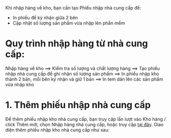 Khi nhập hàng về kho, bạn cần tạo Phiếu nhập nhà cung cấp để:

- In phiếu để ký nhận giữa 2 bên
- Cập nhật số lượng sản phẩm vừa nhập lên phần mềm

# Quy trình nhập hàng từ nhà cung cấp:

Nhập hàng về kho ==> Kiểm tra số lượng và chất lượng hàng ==> Tạo phiếu nhập nhà cung cấp để ghi nhận số lượng sản phẩm ==>  In phiếu nhập kho thành 2 bản, mỗi bên ký nhận và giữ 1 bản ==> In tem dán lên các sản phẩm vừa nhập kho
# 1. Thêm phiếu nhập nhà cung cấp
Để thêm phiếu nhập kho nhà cung cấp, bạn truy cập lần lượt vào Kho hàng / click Thêm mới, chọn Nhập hàng nhà cung cấp, hoặc truy cập [tại đây](https://new.nhanh.vn/inventory/bill/import). Giao diện thêm phiếu nhập kho nhà cung cấp như sau:
